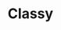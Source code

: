 ---
blog: https://classy.org/blog
facebook: https://facebook.com/classy.org
instagram: https://instagram.com/classy_org
linkedin: http://linkedin.com/company/stayclassy
logohandle: classy
pinterest: https://pinterest.com/Classyorg
sort: classy
title: Classy
twitter: https://x.com/classy
website: https://www.classy.org/
youtube: https://youtube.com/user/stayclassy
---